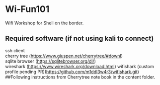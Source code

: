 # Wi-Fun101
 Wifi Workshop for Shell on the border.
 
 
## Required software (if not using kali to connect)
ssh client \
cherry tree (https://www.giuspen.net/cherrytree/#downl) \
sqlite browser (https://sqlitebrowser.org/dl/) \
wireshark (https://www.wireshark.org/download.html)
wifishark (custom profile pending PR)(https://github.com/m1ddl3w4r3/wifishark.git)
##Following instructions from Cherrytree note book in the content folder.
